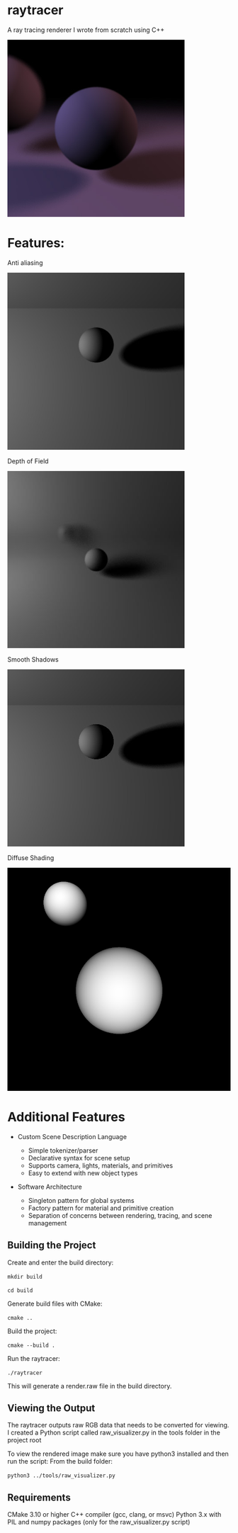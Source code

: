 raytracer
=========
A ray tracing renderer I wrote from scratch using C++

![](https://github.com/wilandrade/raytracer/blob/master/Renders/10-RayTracer.jpg)

Features:
=========
Anti aliasing

![](https://github.com/wilandrade/raytracer/blob/master/Renders/8-With%20Anti-Aliasing%20-%2032%20samples.jpg)

Depth of Field

![](https://github.com/wilandrade/raytracer/blob/master/Renders/9-With%20Depth%20of%20Field.jpg)

Smooth Shadows

![](https://github.com/wilandrade/raytracer/blob/master/Renders/7-FirstSmoothShadows.jpg)

Diffuse Shading

![](https://github.com/wilandrade/raytracer/blob/master/Renders/4-FirstDiffuseRender-Success.jpg)


Additional Features
==================
* Custom Scene Description Language
  - Simple tokenizer/parser
  - Declarative syntax for scene setup
  - Supports camera, lights, materials, and primitives
  - Easy to extend with new object types

* Software Architecture
  - Singleton pattern for global systems
  - Factory pattern for material and primitive creation
  - Separation of concerns between rendering, tracing, and scene management
  

Building the Project
-------------------
Create and enter the build directory:

```mkdir build```

```cd build```

Generate build files with CMake:

```cmake ..```

Build the project:

```cmake --build .```

Run the raytracer:

```./raytracer```

This will generate a render.raw file in the build directory.

Viewing the Output
-----------------
The raytracer outputs raw RGB data that needs to be converted for viewing. I created a Python script called raw_visualizer.py in the tools folder in the project root

To view the rendered image make sure you have python3 installed and then run the script:
From the build folder:

```python3 ../tools/raw_visualizer.py```


Requirements
-----------
CMake 3.10 or higher
C++ compiler (gcc, clang, or msvc)
Python 3.x with PIL and numpy packages (only for the raw_visualizer.py script)

